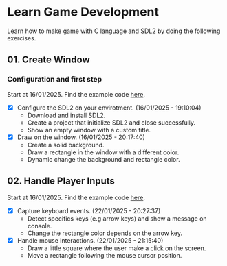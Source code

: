 # Learn Game Development

Learn how to make game with C language and SDL2 by doing the following exercises.

## 01. Create Window

### Configuration and first step

Start at 16/01/2025. Find the example code [here](./create_window/).

- [x] Configure the SDL2 on your envirotment. (16/01/2025 - 19:10:04)
    - Download and install SDL2.
    - Create a project that initialize SDL2 and close successfully.
    - Show an empty window with a custom title.
- [x] Draw on the window. (16/01/2025 - 20:17:40)
    - Create a solid background.
    - Draw a rectangle in the window with a different color.
    - Dynamic change the background and rectangle color.

## 02. Handle Player Inputs

Start at 16/01/2025. Find the example code [here](./handle_inputs/).

- [x] Capture keyboard events. (22/01/2025 - 20:27:37)
    - Detect specifics keys (e.g arrow keys) and show a message on console.
    - Change the rectangle color depends on the arrow key.
- [x] Handle mouse interactions. (22/01/2025 - 21:15:40)
    - Draw a little square where the user make a click on the screen.
    - Move a rectangle following the mouse cursor position.
